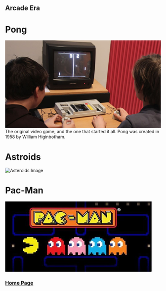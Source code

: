## Arcade Era

# Pong
![Pong Image](/gettyimages-108341019.jpg)
The original video game, and the one that started it all.
Pong was created in 1958 by  William Higinbotham.

# Astroids
![Asteroids Image](/downloads.jfif)

# Pac-Man
![Pac-Man Image](/pacmanimg1.jfif)


### [Home Page](/index.md) 


